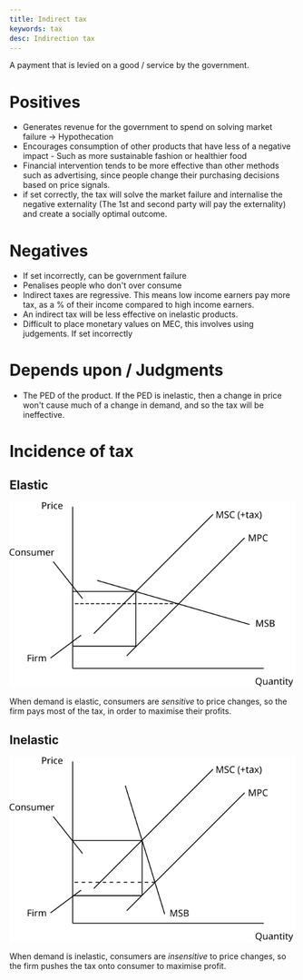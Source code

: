 ```yaml
---
title: Indirect tax
keywords: tax
desc: Indirection tax
---
```


A payment that is levied on a good / service by the government.

# Positives #
- Generates revenue for the government to spend on solving market failure -> Hypothecation
- Encourages consumption of other products that have less of a negative impact - Such as more sustainable fashion or healthier food
- Financial intervention tends to be more effective than other methods such as advertising, since people change their purchasing decisions based on price signals.
- if set correctly, the tax will solve the market failure and internalise the negative externality (The 1st and second party will pay the externality) and create a socially optimal outcome.

# Negatives #
- If set incorrectly, can be government failure
- Penalises people who don't over consume
- Indirect taxes are regressive. This means low income earners pay more tax, as a % of their income compared to high income earners.
- An indirect tax will be less effective on inelastic products.
- Difficult to place monetary values on MEC, this involves using judgements. If set incorrectly

# Depends upon / Judgments #
- The PED of the product. If the PED is inelastic, then a change in price won't cause much of a change in demand, and so the tax will be ineffective.

# Incidence of tax #

## Elastic ##

![Elastic demand, tax burden falling mostly on the firm](../diagrams/elastic_indirect_tax_burden.svg#mono-black)

When demand is elastic, consumers are *sensitive* to price changes, so the firm pays most of the tax, in order to maximise their profits.

## Inelastic ##

![Inelastic demand, tax burden falling mostly on the consumer](../diagrams/inelastic_indirect_tax_burden.svg#mono-black)

When demand is inelastic, consumers are *insensitive* to price changes, so the firm pushes the tax onto consumer to maximise profit.
